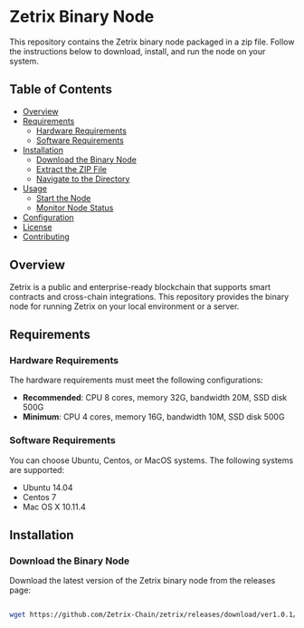 # Zetrix Binary Node

This repository contains the Zetrix binary node packaged in a zip file. Follow the instructions below to download, install, and run the node on your system.

## Table of Contents
- [Overview](#overview)
- [Requirements](#requirements)
  - [Hardware Requirements](#hardware-requirements)
  - [Software Requirements](#software-requirements)
- [Installation](#installation)
  - [Download the Binary Node](#download-the-binary-node)
  - [Extract the ZIP File](#extract-the-zip-file)
  - [Navigate to the Directory](#navigate-to-the-directory)
- [Usage](#usage)
  - [Start the Node](#start-the-node)
  - [Monitor Node Status](#monitor-node-status)
- [Configuration](#configuration)
- [License](#license)
- [Contributing](#contributing)

## Overview
Zetrix is a public and enterprise-ready blockchain that supports smart contracts and cross-chain integrations. This repository provides the binary node for running Zetrix on your local environment or a server.

## Requirements

### Hardware Requirements

The hardware requirements must meet the following configurations:

- **Recommended**: CPU 8 cores, memory 32G, bandwidth 20M, SSD disk 500G
- **Minimum**: CPU 4 cores, memory 16G, bandwidth 10M, SSD disk 500G

### Software Requirements
You can choose Ubuntu, Centos, or MacOS systems. The following systems are supported:

- Ubuntu 14.04
- Centos 7
- Mac OS X 10.11.4

## Installation

### Download the Binary Node

Download the latest version of the Zetrix binary node from the releases page:

```bash

wget https://github.com/Zetrix-Chain/zetrix/releases/download/ver1.0.1/prod_1.0.1_linux_amd64.tar.gz
